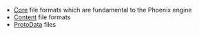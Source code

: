 
* [Core](_Core/README.md) file formats which are fundamental to the Phoenix engine
* [Content](Content/README.md) file formats
* [ProtoData](ProtoData/README.md) files


